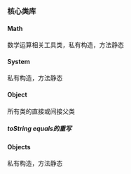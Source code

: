 ### 核心类库

#### Math

数学运算相关工具类，私有构造，方法静态

#### System

私有构造，方法静态

#### Object

所有类的直接或间接父类

##### toString equals的重写



#### Objects

私有构造，方法静态

